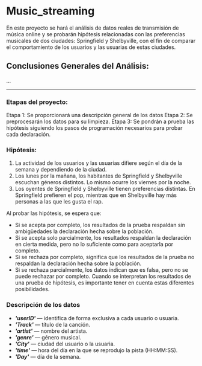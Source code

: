 # Music_streaming
En este proyecto se hará el análisis de datos reales de transmisión de música online y se probarán hipótesis relacionadas con las preferencias musicales de dos ciudades: Springfield y Shelbyville, con el fin de comparar el comportamiento de los usuarios y las usuarias de estas ciudades.

## Conclusiones Generales del Análisis:
...
___

### Etapas del proyecto:
Etapa 1: Se proporcionará una descripción general de los datos 
Etapa 2: Se preprocesarán los datos para su limpieza.
Etapa 3: Se pondrán a prueba las hipótesis siguiendo los pasos de programación necesarios para probar cada declaración.

### Hipótesis:
1. La actividad de los usuarios y las usuarias difiere según el día de la semana y dependiendo de la ciudad.
2. Los lunes por la mañana, los habitantes de Springfield y Shelbyville escuchan géneros distintos. Lo mismo ocurre los viernes por la noche.
3. Los oyentes de Springfield y Shelbyville tienen preferencias distintas. En Springfield prefieren el pop, mientras que en Shelbyville hay más personas a las que les gusta el rap.

Al probar las hipótesis, se espera que:
- Si se acepta por completo, los resultados de la prueba respaldan sin ambigüedades la declaración hecha sobre la población.
- Si se acepta solo parcialmente, los resultados respaldan la declaración en cierta medida, pero no lo suficiente como para aceptarla por completo.
- Si se rechaza por completo, significa que los resultados de la prueba no respaldan la declaración hecha sobre la población.
- Si se rechaza parcialmente, los datos indican que es falsa, pero no se puede rechazar por completo. Cuando se interpretan los resultados de una prueba de hipótesis, es importante tener en cuenta estas diferentes posibilidades.

### Descripción de los datos
- ***'userID'*** — identifica de forma exclusiva a cada usuario o usuaria.
- ***'Track'*** — título de la canción.
- ***'artist'*** — nombre del artista.
- ***'genre'*** — género musical.
- ***'City'*** — ciudad del usuario o la usuaria.
- ***'time'*** — hora del día en la que se reprodujo la pista (HH:MM:SS).
- ***'Day'*** — día de la semana.
